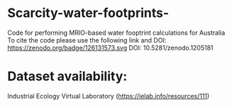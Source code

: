 # Scarcity-water-footprints-
Code for performing MRIO-based water fooptrint calculations for Australia
To cite the code please use the following link and DOI:
https://zenodo.org/badge/126131573.svg
DOI: 10.5281/zenodo.1205181
# Dataset availability:
Industrial Ecology Virtual Laboratory (https://ielab.info/resources/111)
